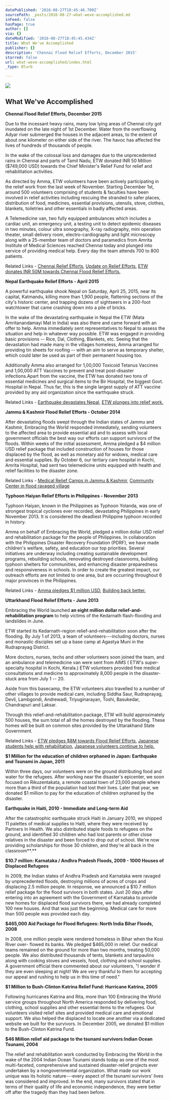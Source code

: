 ```yaml
---
datePublished: '2016-08-27T18:45:46.709Z'
sourcePath: _posts/2016-08-27-what-weve-accomplished.md
inFeed: false
hasPage: true
author: []
via: {}
dateModified: '2016-08-27T18:45:45.434Z'
title: What We've Accomplished
publisher: {}
description: 'Chennai Flood Relief Efforts, December 2015'
starred: false
url: what-weve-accomplished/index.html
_type: Blurb

---
```

![](https://the-grid-user-content.s3-us-west-2.amazonaws.com/965f6c6b-0224-4a1f-9a27-c86f7fe31c26.png)

## What We've Accomplished

**Chennai Flood Relief Efforts, December 2015**

Due to the incessant heavy rains, many low lying areas of Chennai city got inundated on the late night of 1st December. Water from the overflowing Adyar river submerged the houses in the adjacent areas, to the extent of about one kilometer on either side of the river. The havoc has affected the lives of hundreds of thousands of people.

In the wake of the colossal loss and damages due to the unprecedented rains in Chennai and parts of Tamil Nadu, ETW donated INR 50 Million ($749,000 USD) towards the Chief Minister's Relief Fund for relief and rehabilitation activities.

As directed by Amma, ETW volunteers have been actively participating in the relief work from the last week of November. Starting December 1st, around 500 volunteers comprising of students & faculties have been involved in relief activities including rescuing the stranded to safer places, distribution of food, medicines, essential provisions, utensils, stove, clothes, blankets, toiletries and other essentials in badly affected areas.

A Telemedicine van, two fully equipped ambulances which includes a cardiac unit, an emergency unit, a testing unit to detect epidemic diseases in two minutes, colour ultra sonography, X-ray radiography, mini operation theater, small delivery room, electro-cardiography and light microscopy along with a 25-member team of doctors and paramedics from Amrita Institute of Medical Sciences reached Chennai today and plunged into service of providing medical help. Every day the team attends 700 to 800 patients.

Related Links - [Chennai Relief Efforts][0], [Update on Relief Efforts][1], [ETW donates INR 50M towards Chennai Flood Relief Efforts.][2]

**Nepal Earthquake Relief Efforts - April 2015**

A powerful earthquake shook Nepal on Saturday, April 25, 2015, near its capital, Katmandu, killing more than 1,900 people, flattening sections of the city's historic center, and trapping dozens of sightseers in a 200-foot watchtower that came crashing down into a pile of bricks.

In the wake of the devastating earthquake in Nepal the ETW (Mata Amritanandamayi Mat in India) was also there and came forward with an offer to help. Amma immediately sent representatives to Nepal to assess the situation and help in whatever way possible. ETW was engaged in providing basic provisions -- Rice, Dal, Clothing, Blankets, etc. Seeing that the devastation had made many in the villages homeless, Amma arranged for providing tin sheets for roofing -- with an aim to serve as temporary shelter, which could later be used as part of their permanent housing too.

Additionally Amma also arranged for 1,00,000 Toxicoid Tetanus Vaccines and 1,00,000 ATT Vaccines to prevent and treat post-disaster infections.Apart from the vaccine, the ETW has donated two tons of essential medicines and surgical items to the Bir Hospital, the biggest Govt. Hospital in Nepal. Thus far, this is the single largest supply of ATT vaccine provided by any aid organization since the earthquake struck.

Related Links - [Earthquake devastates Nepal][3], [ETW plunges into relief work.][4]

**Jammu & Kashmir Flood Relief Efforts - October 2014**

After devastating floods swept through the Indian states of Jammu and Kashmir, Embracing the World responded immediately, sending volunteers to the affected area to provide essential aid and to assess with local government officials the best way our efforts can support survivors of the floods. Within weeks of the initial assessment, Amma pledged a $4 million USD relief package that included construction of houses for those displaced by the flood, as well as monetary aid for widows, medical care and essential supplies. By October 6, our tertiary care hospital in Kochi, Amrita Hospital, had sent two telemedicine units equipped with health and relief facilities to the disaster zone.

Related Links - [Medical Relief Camps in Jammu & Kashmir][5], [Community Center in flood ravaged village][6]

**Typhoon Haiyan Relief Efforts in Philippines - November 2013**

Typhoon Haiyan, known in the Philippines as Typhoon Yolanda, was one of strongest tropical cyclones ever recorded, devastating Philippines in early November 2013\. It is considered the deadliest Philippine typhoon recorded in history.

Amma on behalf of Embracing the World, pledged a million dollar USD relief and rehabilitation package for the people of Philippines. In collaboration with the Philippines Disaster Recovery Foundation (PDRF), we have made children's welfare, safety, and education our top priorities. Several initiatives are underway including creating sustainable development programs, rebuilding schools, renovating destroyed classrooms, building typhoon shelters for communities, and enhancing disaster preparedness and responsiveness in schools. In order to create the greatest impact, our outreach efforts are not limited to one area, but are occurring throughout 6 major provinces in the Philippines.

Related Links - [Amma pledges $1 million USD][7], [Building back better.][8]

**Uttarkhand Flood Relief Efforts - June 2013**

Embracing the World launched **an eight million dollar relief-and-rehabilitation program** to help victims of the Kedarnath flash-flooding and landslides in June.

ETW started its Kedarnath-region relief-and-rehabilitation soon after the flooding. By July 1 of 2013, a team of volunteers---including doctors, nurses and monastic disciples set up a base camp at Agastya Muni in the Rudraprayag District.

More doctors, nurses, techs and other volunteers soon joined the team, and an ambulance and telemedicine van were sent from AIMS ( ETW's super-specialty hospital in Kochi, Kerala.) ETW volunteers provided free medical consultations and medicine to approximately 8,000 people in the disaster-stuck area from July 1 -- 20\.

Aside from this basecamp, the ETW volunteers also travelled to a number of other villages to provide medical care, including Siddha Saur, Rudraprayag, Devli, Lambgondi, Andrewadi, Triyuginarayan, Toshi, Basukedar, Chandrapuri and Laksar.

Through this relief-and-rehabilitation package, ETW will build approximately 500 houses, the sum total of all the homes destroyed by the flooding. These homes will be built on common sites provided by the Uttarakhand State Government.

Related Links - [ETW pledges $8M towards Flood Relief Efforts][9], [Japanese students help with rehabilitation][10], [Japanese volunteers continue to help.][11]

**$1 Million for the education of children orphaned in Japan: Earthquake and Tsunami in Japan, 2011**

Within three days, our volunteers were on the ground distributing food and water for the refugees. After working near the disaster's epicenter, we soon focused on Rikuzentakata, a remote coastal town of 23,000 people where more than a third of the population had lost their lives. Later that year, we donated $1 million to pay for the education of children orphaned by the disaster.

**Earthquake in Haiti, 2010 - Immediate and Long-term Aid**

After the catastrophic earthquake struck Haiti in January 2010, we shipped 11 palettes of medical supplies to Haiti, where they were received by Partners In Health. We also distributed staple foods to refugees on the ground, and identified 30 children who had lost parents or other close relatives in the disaster and been forced to drop out of school. We're now providing scholarships for those 30 children, and they're all back in the classroom**.**

**$10.7 million: Karnataka / Andhra Pradesh Floods, 2009 - 1000 Houses of Displaced Refugees**

In 2009, the Indian states of Andhra Pradesh and Karnataka were ravaged by unprecedented floods, destroying millions of acres of crops and displacing 2.5 million people. In response, we announced a $10.7 million relief package for the flood survivors in both states. Just 20 days after entering into an agreement with the Government of Karnataka to provide new homes for displaced flood survivors there, we had already completed 100 new houses. And that was just the beginning. Medical care for more than 500 people was provided each day.

**$465,000 Aid Package for Flood Refugees: North India Bihar Floods, 2008**

In 2008, one million people were rendered homeless in Bihar when the Kosi River over- flowed its banks. We pledged $465,000 in relief. Our medical teams remained on the ground for more than two months, treating 50,000 people. We also distributed thousands of tents, blankets and tarpaulins along with cooking stoves and vessels, food, clothing and school supplies. A government official there commented about our volunteers, "I wonder if they are even sleeping at night! We are very thankful to them for accepting our appeal and rushing to help us in this time of need."

**$1 Million to Bush-Clinton Katrina Relief Fund: Hurricane Katrina, 2005**

Following hurricanes Katrina and Rita, more than 100 Embracing the World service groups throughout North America responded by delivering food, clothing, school supplies and other essential items to the refugees. Our volunteers visited relief sites and provided medical care and emotional support. We also helped the displaced to locate one another via a dedicated website we built for the survivors. In December 2005, we donated $1 million to the Bush-Clinton Katrina Fund.

**$46 Million relief aid package to the tsunami survivors**:**Indian Ocean Tsunami, 2004**

The relief and rehabilitation work conducted by Embracing the World in the wake of the 2004 Indian Ocean Tsunami stands today as one of the most multi-faceted, comprehensive and sustained disaster-relief projects ever undertaken by a nongovernmental organization. What made our work unique was its holistic nature---every aspect of the tsunami survivors' lives was considered and improved. In the end, many survivors stated that in terms of their quality of life and economic independence, they were better off after the tragedy than they had been before.

[0]: http://amma.org/news/flood-relief-chennai
[1]: http://amma.org/news/update-chennai-flood-relief-efforts
[2]: http://amma.org/news/chennai-flood-relief-efforts-continue
[3]: http://amma.org/news/embracing-world-starts-relief-efforts-nepal-disaster
[4]: http://amma.org/news/nepal-earthquake-relief-efforts
[5]: http://amma.org/news/medical-relief-camps-jammu-and-kashmir-flood-survivors
[6]: http://amma.org/news/community-center-flood-ravaged-village
[7]: http://amma.org/news/amma-dedicates-2-million-aid-philippines
[8]: http://amma.org/news/building-back-better
[9]: http://amma.org/news/8m-flood-relief-victims-kedarnath-flood
[10]: http://amma.org/news/japanese-student-volunteer-rehabilitation-kedarnath
[11]: http://amma.org/news/japanese-students-help-rebuild-after-indian-floods